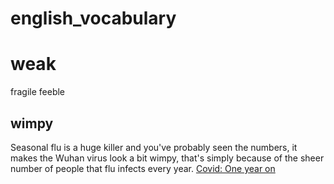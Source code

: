 # english_vocabulary

# weak
fragile
feeble 
## wimpy
Seasonal flu is a huge killer and you've probably seen the numbers, it makes the Wuhan virus look a bit wimpy, that's simply because of the sheer number of people that flu infects every year.
[Covid: One year on](https://www.bbc.co.uk/learningenglish/english/features/6-minute-english/ep-210225)
